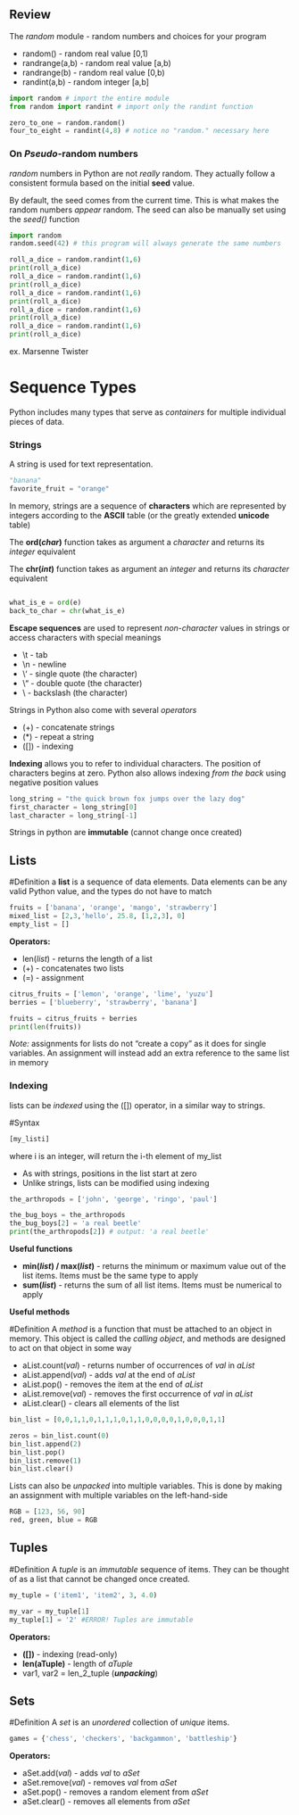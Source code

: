 

## Review

The _random_ module - random numbers and choices for your program

* random() - random real value [0,1)
* randrange(a,b) - random real value [a,b)
* randrange(b) - random real value [0,b)
* randint(a,b) - random integer [a,b]

```python
import random # import the entire module
from random import randint # import only the randint function

zero_to_one = random.random()
four_to_eight = randint(4,8) # notice no "random." necessary here
```

### On _Pseudo_-random numbers

_random_ numbers in Python are not _really_ random. They actually follow a consistent formula based on the initial **seed** value.

By default, the seed comes from the current time. This is what makes the random numbers _appear_ random. The seed can also be manually set using the _seed()_ function

```python
import random
random.seed(42) # this program will always generate the same numbers

roll_a_dice = random.randint(1,6)
print(roll_a_dice)
roll_a_dice = random.randint(1,6)
print(roll_a_dice)
roll_a_dice = random.randint(1,6)
print(roll_a_dice)
roll_a_dice = random.randint(1,6)
print(roll_a_dice)
roll_a_dice = random.randint(1,6)
print(roll_a_dice)
```

ex. Marsenne Twister

# Sequence Types

Python includes many types that serve as _containers_ for multiple individual pieces of data. 

### Strings

A string is used for text representation.
```python
"banana"
favorite_fruit = "orange"
```

In memory, strings are a sequence of **characters** which are represented by integers according to the **ASCII** table (or the greatly extended **unicode** table)

The **ord(_char_)** function takes as argument a _character_ and returns its _integer_ equivalent

The **chr(_int_)** function takes as argument an _integer_ and returns its _character_ equivalent

```python

what_is_e = ord(e)
back_to_char = chr(what_is_e)

```

**Escape sequences** are used to represent _non-character_ values in strings or access characters with special meanings

* \t - tab
* \n - newline
* \‘ - single quote (the character)
* \“ - double quote (the character)
* \\ - backslash (the character)

Strings in Python also come with several _operators_

* (+) - concatenate strings
* (*) - repeat a string
* ([]) - indexing

**Indexing** allows you to refer to individual characters. The position of characters begins at zero. Python also allows indexing _from the back_ using negative position values

```python
long_string = "the quick brown fox jumps over the lazy dog"
first_character = long_string[0]
last_character = long_string[-1]
```

Strings in python are **immutable** (cannot change once created)

## Lists

#Definition a **list** is a sequence of data elements. Data elements can be any valid Python value, and the types do not have to match

```python
fruits = ['banana', 'orange', 'mango', 'strawberry']
mixed_list = [2,3,'hello', 25.8, [1,2,3], 0]
empty_list = []
```

**Operators:**

* len(_list_) - returns the length of a list
*  (+) - concatenates two lists
*  (=) - assignment

```python
citrus_fruits = ['lemon', 'orange', 'lime', 'yuzu']
berries = ['blueberry', 'strawberry', 'banana']

fruits = citrus_fruits + berries
print(len(fruits))
```

_Note:_ assignments for lists do not “create a copy” as it does for single variables. An assignment will instead add an extra reference to the same list in memory

### Indexing

lists can be _indexed_ using the ([]) operator, in a similar way to strings.

#Syntax
```python
[my_listi]
```
where i is an integer, will return the i-th element of my_list

* As with strings, positions in the list start at zero
* Unlike strings, lists can be modified using indexing

```python
the_arthropods = ['john', 'george', 'ringo', 'paul']

the_bug_boys = the_arthropods
the_bug_boys[2] = 'a real beetle'
print(the_arthropods[2]) # output: 'a real beetle'
```

**Useful functions**

* **min(_list_) / max(_list_)** - returns the minimum or maximum value out of the list items. Items must be the same type to apply
* **sum(_list_)** - returns the sum of all list items. Items must be numerical to apply

**Useful methods**

#Definition A _method_ is a function that must be attached to an object in memory. This object is called the _calling object_, and methods are designed to act on that object in some way

* aList.count(_val_) - returns number of occurrences of _val_ in _aList_
* aList.append(_val_) - adds _val_ at the end of _aList_
* aList.pop() - removes the item at the end of _aList_
* aList.remove(_val_) - removes the first occurrence of _val_ in _aList_
* aList.clear() - clears all elements of the list

```python
bin_list = [0,0,1,1,0,1,1,1,0,1,1,0,0,0,0,1,0,0,0,1,1]

zeros = bin_list.count(0)
bin_list.append(2)
bin_list.pop()
bin_list.remove(1)
bin_list.clear()
```

Lists can also be _unpacked_ into multiple variables. This is done by making an assignment with multiple variables on the left-hand-side

```python
RGB = [123, 56, 90]
red, green, blue = RGB
```

## Tuples

#Definition A _tuple_ is an _immutable_ sequence of items. They can be thought of as a list that cannot be changed once created.

```python
my_tuple = ('item1', 'item2', 3, 4.0)

my_var = my_tuple[1]
my_tuple[1] = '2' #ERROR! Tuples are immutable
```

**Operators:**

* **([])** - indexing (read-only)
* **len(aTuple)** - length of _aTuple_
* var1, var2 = len_2_tuple (**_unpacking_**)

## Sets

#Definition A _set_ is an _unordered_ collection of _unique_ items.

```python
games = {'chess', 'checkers', 'backgammon', 'battleship'}
```

**Operators:**

* aSet.add(_val_) - adds _val_ to _aSet_
* aSet.remove(_val_) - removes _val_ from _aSet_
* aSet.pop() - removes a random element from _aSet_
* aSet.clear() - removes all elements from _aSet_

